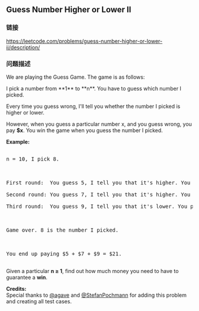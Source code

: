 ## Guess Number Higher or Lower II  
### 链接  
https://leetcode.com/problems/guess-number-higher-or-lower-ii/description/  
### 问题描述
We are playing the Guess Game. The game is as follows:<p> 

<p>I pick a number from **1** to **n**. You have to guess which number I picked.

Every time you guess wrong, I'll tell you whether the number I picked is higher or lower. 

However, when you guess a particular number x,  and you guess wrong, you pay **$x**. You win the game when you guess the number I picked.


**Example:**
<pre>
n = 10, I pick 8.

First round:  You guess 5, I tell you that it's higher. You pay $5.
Second round: You guess 7, I tell you that it's higher. You pay $7.
Third round:  You guess 9, I tell you that it's lower. You pay $9.

Game over. 8 is the number I picked.

You end up paying $5 + $7 + $9 = $21.
</pre>


Given a particular **n &ge; 1**, find out how much money you need to have to guarantee a **win**.

**Credits:**<br />Special thanks to [@agave](https://leetcode.com/agave/) and [@StefanPochmann](https://leetcode.com/stefanpochmann/) for adding this problem and creating all test cases.
